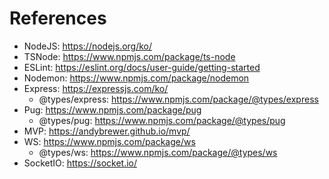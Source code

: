 # References

- NodeJS: https://nodejs.org/ko/
- TSNode: https://www.npmjs.com/package/ts-node
- ESLint: https://eslint.org/docs/user-guide/getting-started
- Nodemon: https://www.npmjs.com/package/nodemon
- Express: https://expressjs.com/ko/
  - @types/express: https://www.npmjs.com/package/@types/express
- Pug: https://www.npmjs.com/package/pug
  - @types/pug: https://www.npmjs.com/package/@types/pug
- MVP: https://andybrewer.github.io/mvp/
- WS: https://www.npmjs.com/package/ws
  - @types/ws: https://www.npmjs.com/package/@types/ws
- SocketIO: https://socket.io/
